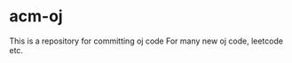 acm-oj
===========

This is a repository for committing oj code
For many new oj code, leetcode etc.
